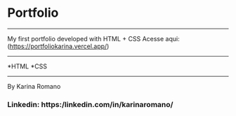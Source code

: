 # Portfolio
_____________________________________________________________________________________________________________________________________________________
My first portfolio developed with HTML + CSS
Acesse aqui:
(https://portfoliokarina.vercel.app/)
_____________________________________________________________________________________________________________________________________________________

*HTML
*CSS
_____________________________________________________________________________________________________________________________________________________
By Karina Romano
### Linkedin: https:/linkedin.com/in/karinaromano/
